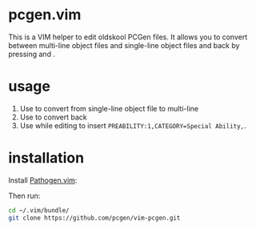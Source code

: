 pcgen.vim
============

This is a VIM helper to edit oldskool PCGen files. It allows you to convert between multi-line object files and single-line object files and back by pressing <F2> and <F3>.

usage
=====

1. Use <F2> to convert from single-line object file to multi-line
2. Use <F3> to convert back
3. Use <F4> while editing to insert `PREABILITY:1,CATEGORY=Special Ability,`.

installation
============

Install [Pathogen.vim](https://github.com/tpope/vim-pathogen "Pathogen.vim"):

Then run:

   ```bash
   cd ~/.vim/bundle/
   git clone https://github.com/pcgen/vim-pcgen.git
   ```
